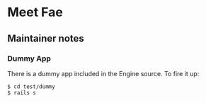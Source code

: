 # Meet Fae

## Maintainer notes

### Dummy App

There is a dummy app included in the Engine source. To fire it up:  

```
$ cd test/dummy
$ rails s
```